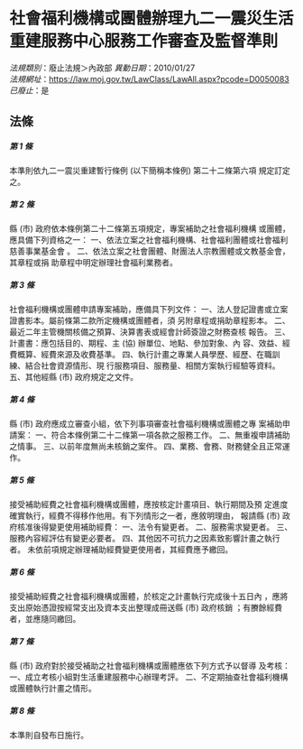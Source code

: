 # 社會福利機構或團體辦理九二一震災生活重建服務中心服務工作審查及監督準則

*法規類別*：廢止法規＞內政部
*異動日期*：2010/01/27  
*法規網址*：https://law.moj.gov.tw/LawClass/LawAll.aspx?pcode=D0050083
*已廢止*：是


## 法條
##### 第 1 條
本準則依九二一震災重建暫行條例 (以下簡稱本條例) 第二十二條第六項
規定訂定之。

##### 第 2 條
縣 (市) 政府依本條例第二十二條第五項規定，專案補助之社會福利機構
或團體，應具備下列資格之一：
一、依法立案之社會福利機構、社會福利團體或社會福利慈善事業基金會
    。
二、依法立案之社會團體、財團法人宗教團體或文教基金會，其章程或捐
    助章程中明定辦理社會福利業務者。


##### 第 3 條
社會福利機構或團體申請專案補助，應備具下列文件：
一、法人登記證書或立案證書影本。屬前條第二款所定機構或團體者，須
    另附章程或捐助章程影本。
二、最近二年主管機關核備之預算、決算書表或經會計師簽證之財務查核
    報告。
三、計畫書：應包括目的、期程、主 (協) 辦單位、地點、參加對象、內
    容、效益、經費概算、經費來源及收費基準。
四、執行計畫之專業人員學歷、經歷、在職訓練、結合社會資源情形、現
    行服務項目、服務量、相關方案執行經驗等資料。
五、其他經縣 (市) 政府規定之文件。


##### 第 4 條
縣 (市) 政府應成立審查小組，依下列事項審查社會福利機構或團體之專
案補助申請案：
一、符合本條例第二十二條第一項各款之服務工作。
二、無重複申請補助之情事。
三、以前年度無尚未核銷之案件。
四、業務、會務、財務健全且正常運作。


##### 第 5 條
接受補助經費之社會福利機構或團體，應按核定計畫項目、執行期間及預
定進度確實執行，經費不得移作他用。有下列情形之一者，應敘明理由，
報請縣 (市) 政府核准後得變更使用補助經費：
一、法令有變更者。
二、服務需求變更者。
三、服務內容經評估有變更必要者。
四、其他因不可抗力之因素致影響計畫之執行者。
未依前項規定辦理補助經費變更使用者，其經費應予繳回。


##### 第 6 條
接受補助經費之社會福利機構或團體，於核定之計畫執行完成後十五日內
，應將支出原始憑證按經常支出及資本支出整理成冊送縣 (市) 政府核銷
；有賸餘經費者，並應隨同繳回。

##### 第 7 條
縣 (市) 政府對於接受補助之社會福利機構或團體應依下列方式予以督導
及考核：
一、成立考核小組對生活重建服務中心辦理考評。
二、不定期抽查社會福利機構或團體執行計畫之情形。


##### 第 8 條
本準則自發布日施行。


